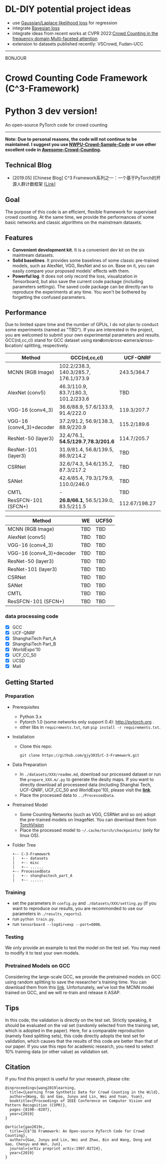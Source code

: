 # DL-DIY potential project ideas
- use [Gaussian/Laplace likelihood loss](https://arxiv.org/abs/1703.04977) for regression
- integrate [Bayesian loss](https://github.com/ZhihengCV/Bayesian-Crowd-Counting)
- integrate ideas from recent works at CVPR 2022:[Crowd Counting in the frequency domain](https://github.com/wbshu/Crowd_Counting_in_the_Frequency_Domain),[Multi-faceted attention](https://github.com/LoraLinH/Boosting-Crowd-Counting-via-Multifaceted-Attention)
- extension to datasets published recently: VSCrowd, Fudan-UCC

-------------------
BONJOUR

# **C**rowd **C**ounting **C**ode Framework (C^3-Framework) 

# Python 3 dev version!

An open-source PyTorch code for crowd counting

---

**Note: Due to personal reasons, the code will not continue to be maintained. I suggest you use [NWPU-Crowd-Sample-Code](https://github.com/gjy3035/NWPU-Crowd-Sample-Code) or use other excellent code in [Awesome-Crowd-Counting](https://github.com/gjy3035/Awesome-Crowd-Counting).** 

## Technical Blog
- [2019.05] [Chinese Blog] C^3 Framework系列之一：一个基于PyTorch的开源人群计数框架 [[Link](https://zhuanlan.zhihu.com/p/65650998)]

## Goal

The purpose of this code is an efficient, flexible framework for supervised crowd counting. At the same time, we provide the performances of some basic networks and classic algorithms on the mainstream datasets.


## Features
- **Convenient development kit**. It is a convenient dev kit on the six maintream datasets.
- **Solid baselines**. It provides some baselines of some classic pre-trained models, such as AlexNet, VGG, ResNet and so on. Base on it, you can easily compare your proposed models' effects with them.
- **Powerful log**. It does not only record the loss, visualization in Tensorboard, but also save the current code package (including parameters settings). The saved code package can be directly ran to reproduce the experiments at any time. You won't be bothered by forgetting the confused parameters.


## Performance
Due to limited spare time and the number of GPUs, I do not plan to conduct some experiments (named as "TBD"). If you are interested in the project, you are welcomed to submit your own experimental parameters and results. GCC(rd,cc,cl) stand for GCC dataset using **r**an**d**om/**c**ross-**c**amera/**c**ross-**l**ocation/ splitting, respectively.


|          Method          |                GCC(rd,cc,cl)              | UCF-QNRF  |   SHT A   |  SHT B  |
|--------------------------|-------------------------------------------|-----------|-----------|---------|
| MCNN (RGB Image)         |102.2/238.3,     140.3/285.7,   176.1/373.9|243.5/364.7|110.6/171.1|21.5/38.1|
| AlexNet (conv5)          | 46.3/110.9,      83.7/180.3,   101.2/233.6|    TBD    |    TBD    |13.6/21.7|
| VGG-16 (conv4_3)         |  36.6/88.9,      57.6/133.9,    91.4/222.0|119.3/207.7|71.4/115.7 |10.3/16.5|
| VGG-16 (conv4_3)+decoder |  37.2/91.2,      56.9/138.3,    88.9/220.9|115.2/189.6|71.5/117.6 |10.5/17.4|
| ResNet-50 (layer3)       |  32.4/76.1,  **54.5/129.7**,**78.3/201.6**|114.7/205.7|    TBD    |7.7/12.6 |
| ResNet-101 (layer3)      |  31.9/81.4,      56.8/139.5,    86.9/214.2|    TBD    |    TBD    |**7.6/12.2**|
| CSRNet                   |  32.6/74.3,      54.6/135.2,    87.3/217.2|    TBD    |69.3/111.9 |10.6/16.6|
| SANet                    |  42.4/85.4,      79.3/179.9,   110.0/246.0|    TBD    |    TBD    |12.1/19.2|
| CMTL                     |                       -                   |    TBD    |    TBD    |14.0/22.3|
| ResSFCN-101 (SFCN+)      |  **26.8/66.1**,  56.5/139.0,    83.5/211.5|112.67/198.27|    TBD    |7.8/12.6 |


|          Method          | WE |UCF50|
|--------------------------|----|-----|
| MCNN (RGB Image)         |TBD | TBD |
| AlexNet (conv5)          |TBD | TBD |
| VGG-16 (conv4_3)         |TBD | TBD |
| VGG-16 (conv4_3)+decoder |TBD | TBD |
| ResNet-50 (layer3)       |TBD | TBD |
| ResNet-101 (layer3)      |TBD | TBD |
| CSRNet                   |TBD | TBD |
| SANet                    |TBD | TBD |
| CMTL                     |TBD | TBD |
| ResSFCN-101 (SFCN+)      |TBD | TBD |


### data processing code
- [x] GCC
- [x] UCF-QNRF
- [x] ShanghaiTech Part_A
- [x] ShanghaiTech Part_B
- [x] WorldExpo'10
- [x] UCF_CC_50
- [x] UCSD
- [x] Mall

## Getting Started

### Preparation
- Prerequisites
  - Python 3.x
  - Pytorch 1.0 (some networks only support 0.4): http://pytorch.org .
  - other libs in ```requirements.txt```, run ```pip install -r requirements.txt```.


- Installation
  - Clone this repo:
    ```
    git clone https://github.com/gjy3035/C-3-Framework.git
    ```

- Data Preparation
  - In ```./datasets/XXX/readme.md```, download our processed dataset or run the ```prepare_XXX.m/.py``` to generate the desity maps. If you want to directly download all processeed data (including Shanghai Tech, UCF-QNRF, UCF_CC_50 and WorldExpo'10), please visit the [**link**](https://mailnwpueducn-my.sharepoint.com/:f:/g/personal/gjy3035_mail_nwpu_edu_cn/EkxvOVJBVuxPsu75YfYhv9UBKRFNP7WgLdxXFMSeHGhXjQ?e=IdyAzA).
  - Place the processed data to ```../ProcessedData```.

- Pretrained Model
  - Some Counting Networks (such as VGG, CSRNet and so on) adopt the pre-trained models on ImageNet. You can download them from [TorchVision](https://github.com/pytorch/vision/tree/master/torchvision/models)
  - Place the processed model to ```~/.cache/torch/checkpoints/``` (only for linux OS). 

- Folder Tree

    ```
    +-- C-3-Framework
    |   +-- datasets
    |   +-- misc
    |   +-- ......
    +-- ProcessedData
    |   +-- shanghaitech_part_A
    |   +-- ......
    ```
    

### Training

- set the parameters in ```config.py``` and ```./datasets/XXX/setting.py``` (if you want to reproduce our results, you are recommonded to use our parameters in ```./results_reports```).
- run ```python train.py```.
- run ```tensorboard --logdir=exp --port=6006```.

### Testing

We only provide an example to test the model on the test set. You may need to modify it to test your own models.


### Pretrained Models on GCC

Considering the large-scale GCC, we provide the pretrained models on GCC using random splitting to save the researcher's training time. You can download them from this [link](https://mailnwpueducn-my.sharepoint.com/:f:/g/personal/gjy3035_mail_nwpu_edu_cn/EvH1YcdFBbRJoc7G_Vqv0DwBGmuyXPlH899OrQ54-cybWQ?e=t93edQ). Unfortunately, we've lost the MCNN model trained on GCC, and we will re-train and release it ASAP.

## Tips

In this code, the validation is directly on the test set. Strictly speaking, it should be evaluated on the val set (randomly selected from the training set, which is adopted in the paper). Here, for a comparable reproduction (namely fixed splitting sets), this code directly adopts the test set for validation, which causes that the results of this code are better than that of our paper. If you use this repo for academic research, you need to select 10% training data (or other value) as validation set. 

## Citation
If you find this project is useful for your research, please cite:
```
@inproceedings{wang2019learning,
  title={Learning from Synthetic Data for Crowd Counting in the Wild},
  author={Wang, Qi and Gao, Junyu and Lin, Wei and Yuan, Yuan},
  booktitle={Proceedings of IEEE Conference on Computer Vision and Pattern Recognition (CVPR)},
  pages-{8198--8207},
  year={2019}
}
```
```
@article{gao2019c,
  title={C$^3$ Framework: An Open-source PyTorch Code for Crowd Counting},
  author={Gao, Junyu and Lin, Wei and Zhao, Bin and Wang, Dong and Gao, Chenyu and Wen, Jun},
  journal={arXiv preprint arXiv:1907.02724},
  year={2019}
}
```
